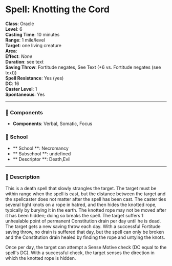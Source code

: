 
# Spell: Knotting the Cord
**Class**: Oracle  
**Level**: 6  
**Casting Time**: 10 minutes  
**Range**: 1 mile/level  
**Target**: one living creature  
**Area**:   
**Effect**: _None_  
**Duration**: see text  
**Saving Throw**: Fortitude negates, See Text (+6 vs. Fortitude negates (see text))  
**Spell Resistance**: Yes (yes)  
**DC**: 16  
**Caster Level**: 1  
**Spontaneous**: Yes

---

### 🔮 Components
- **Components**: Verbal, Somatic, Focus

### 🏫 School
- ** School **: Necromancy
- ** Subschool **: undefined
- ** Descriptor **: Death,Evil
---

### 📜 Description
This is a death spell that slowly strangles the target. The target must be within range when the spell is cast, but the distance between the target and the spellcaster does not matter after the spell has been cast. The caster ties several tight knots on a rope in hatred, and then hides the knotted rope, typically by burying it in the earth. The knotted rope may not be moved after it has been hidden; doing so breaks the spell. The target suffers 1 unhealable point of permanent Constitution drain per day until he is dead. The target gets a new saving throw each day. With a successful Fortitude saving throw, no drain is suffered that day, but the spell can only be broken and the Constitution drain healed by finding the rope and untying the knots. 

Once per day, the target can attempt a Sense Motive check (DC equal to the spell's DC). With a successful check, the target senses the direction in which the knotted rope is hidden.
